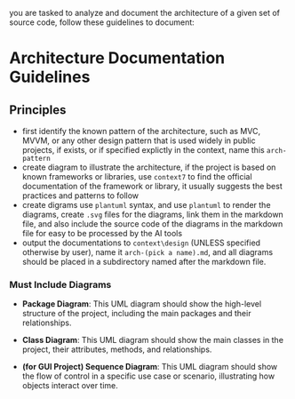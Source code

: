 you are tasked to analyze and document the architecture of a given set of source code, follow these guidelines to document:

# Architecture Documentation Guidelines

## Principles

- first identify the known pattern of the architecture, such as MVC, MVVM, or any other design pattern that is used widely in public projects, if exists, or if specified explictly in the context, name this `arch-pattern`
- create diagram to illustrate the architecture, if the project is based on known frameworks or libraries, use `context7` to find the official documentation of the framework or library, it usually suggests the best practices and patterns to follow
- create digrams use `plantuml` syntax, and use `plantuml` to render the diagrams, create `.svg` files for the diagrams, link them in the markdown file, and also include the source code of the diagrams in the markdown file for easy to be processed by the AI tools
- output the documentations to `context\design` (UNLESS specified otherwise by user), name it `arch-(pick a name).md`, and all diagrams should be placed in a subdirectory named after the markdown file.

### Must Include Diagrams

- **Package Diagram**: This UML diagram should show the high-level structure of the project, including the main packages and their relationships.

- **Class Diagram**: This UML diagram should show the main classes in the project, their attributes, methods, and relationships.

- **(for GUI Project) Sequence Diagram**: This UML diagram should show the flow of control in a specific use case or scenario, illustrating how objects interact over time.